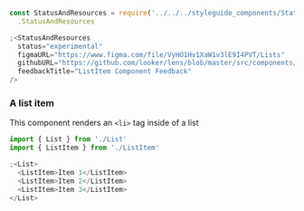```js noeditor
const StatusAndResources = require('../../../styleguide_components/StatusAndResources')
  .StatusAndResources

;<StatusAndResources
  status="experimental"
  figmaURL="https://www.figma.com/file/VyHO1Hv1XaW1v3lE9I4PVT/Lists"
  githubURL="https://github.com/looker/lens/blob/master/src/components/List/ListItem.tsx"
  feedbackTitle="ListItem Component Feedback"
/>
```

### A list item

This component renders an `<li>` tag inside of a list

```js
import { List } from './List'
import { ListItem } from './ListItem'

;<List>
  <ListItem>Item 1</ListItem>
  <ListItem>Item 2</ListItem>
  <ListItem>Item 3</ListItem>
</List>
```
